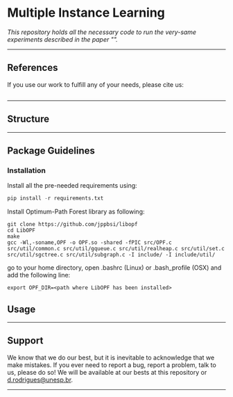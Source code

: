 # Multiple Instance Learning

*This repository holds all the necessary code to run the very-same experiments described in the paper "".*

---

## References

If you use our work to fulfill any of your needs, please cite us:

```

```

---

## Structure


---

## Package Guidelines

### Installation

Install all the pre-needed requirements using:

```Python
pip install -r requirements.txt
```

Install Optimum-Path Forest library as following:

```
git clone https://github.com/jppbsi/libopf
cd LibOPF
make
gcc -Wl,-soname,OPF -o OPF.so -shared -fPIC src/OPF.c src/util/common.c src/util/gqueue.c src/util/realheap.c src/util/set.c src/util/sgctree.c src/util/subgraph.c -I include/ -I include/util/
```

go to your home directory, open .bashrc (Linux) or .bash_profile (OSX) and add the following line:

```
export OPF_DIR=<path where LibOPF has been installed>
```

## Usage



---

## Support

We know that we do our best, but it is inevitable to acknowledge that we make mistakes. If you ever need to report a bug, report a problem, talk to us, please do so! We will be available at our bests at this repository or d.rodrigues@unesp.br.

---
